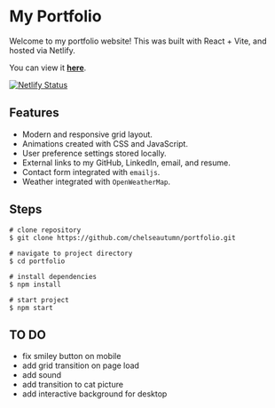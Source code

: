 
# My Portfolio
Welcome to my portfolio website! This was built with React + Vite, and hosted via Netlify.

You can view it **[here](https://chlsea.com)**.

[![Netlify Status](https://api.netlify.com/api/v1/badges/6b4c3cd3-16b4-495e-998a-2f02b113a91b/deploy-status)](https://app.netlify.com/sites/starlit-meerkat-c2768d/deploys)

## Features
- Modern and responsive grid layout.
- Animations created with CSS and JavaScript.
- User preference settings stored locally.
- External links to my GitHub, LinkedIn, email, and resume.
- Contact form integrated with ```emailjs```.
- Weather integrated with ```OpenWeatherMap```.

## Steps
```
# clone repository
$ git clone https://github.com/chelseautumn/portfolio.git
```
```
# navigate to project directory
$ cd portfolio
```
```
# install dependencies
$ npm install
```
```
# start project
$ npm start
```

## TO DO
- fix smiley button on mobile
- add grid transition on page load
- add sound
- add transition to cat picture
- add interactive background for desktop